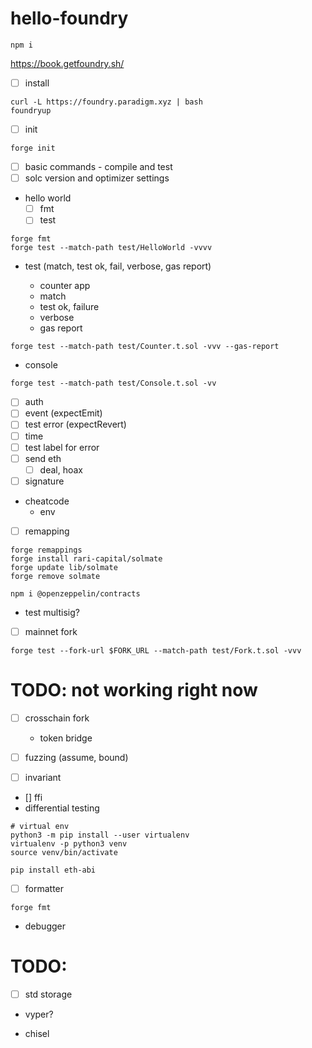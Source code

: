 # hello-foundry

```shell
npm i
```

https://book.getfoundry.sh/

- [ ] install

```shell
curl -L https://foundry.paradigm.xyz | bash
foundryup
```

- [ ] init

```shell
forge init
```

- [ ] basic commands - compile and test
- [ ] solc version and optimizer settings
- hello world
  - [ ] fmt
  - [ ] test

```shell
forge fmt
forge test --match-path test/HelloWorld -vvvv
```

- test (match, test ok, fail, verbose, gas report)

  - counter app
  - match
  - test ok, failure
  - verbose
  - gas report

```shell
forge test --match-path test/Counter.t.sol -vvv --gas-report
```

- console

```shell
forge test --match-path test/Console.t.sol -vv
```

- [ ] auth
- [ ] event (expectEmit)
- [ ] test error (expectRevert)
- [ ] time
- [ ] test label for error
- [ ] send eth
  - [ ] deal, hoax
- [ ] signature
- cheatcode
  - env
- [ ] remapping
```shell
forge remappings
forge install rari-capital/solmate
forge update lib/solmate
forge remove solmate

npm i @openzeppelin/contracts
```
- test multisig?
- [ ] mainnet fork
```shell
forge test --fork-url $FORK_URL --match-path test/Fork.t.sol -vvv
```
# TODO: not working right now
- [ ] crosschain fork
  - token bridge

- [ ] fuzzing (assume, bound)
- [ ] invariant
- [] ffi
- differential testing

```shell
# virtual env
python3 -m pip install --user virtualenv
virtualenv -p python3 venv
source venv/bin/activate

pip install eth-abi
```

- [ ] formatter
```shell
forge fmt
```
- debugger

# TODO:

- [ ] std storage
- vyper?

- chisel
